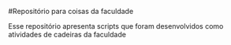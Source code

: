 #Repositório para coisas da faculdade

Esse repositório apresenta scripts que foram desenvolvidos como atividades de cadeiras da faculdade
